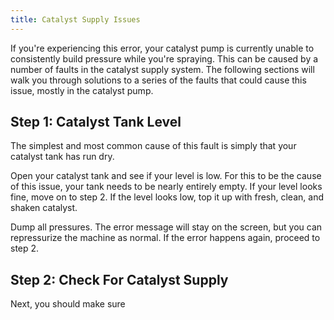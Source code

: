 ```yaml
---
title: Catalyst Supply Issues
---
```


If you're experiencing this error, your catalyst pump is currently unable to consistently build pressure while you're spraying. This can be caused by a number of faults in the catalyst supply system. The following sections will walk you through solutions to a series of the faults that could cause this issue, mostly in the catalyst pump.

## Step 1: Catalyst Tank Level
The simplest and most common cause of this fault is simply that your catalyst tank has run dry.

Open your catalyst tank and see if your level is low. For this to be the cause of this issue, your tank needs to be nearly entirely empty. If your level looks fine, move on to step 2. If the level looks low, top it up with fresh, clean, and shaken catalyst.

Dump all pressures. The error message will stay on the screen, but you can repressurize the machine as normal. If the error happens again, proceed to step 2.

## Step 2: Check For Catalyst Supply
Next, you should make sure 